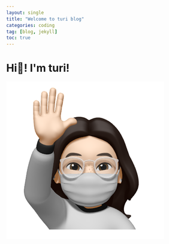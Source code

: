 ```yaml
---
layout: single
title: "Welcome to turi blog"
categories: coding
tag: [blog, jekyll]
toc: true
---
```


# Hi👋! I'm turi!

![](../images/2021-11-05-first/author-logo.png)

